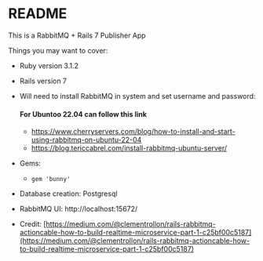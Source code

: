 # README

This is a RabbitMQ + Rails 7 Publisher App

Things you may want to cover:

* Ruby version 3.1.2
* Rails version 7
* Will need to install RabbitMQ in system and set username and password:
   #### For Ubuntoo 22.04 can follow this link
    * https://www.cherryservers.com/blog/how-to-install-and-start-using-rabbitmq-on-ubuntu-22-04
    * https://blog.tericcabrel.com/install-rabbitmq-ubuntu-server/
  
* Gems:
  * `gem 'bunny'`

* Database creation: Postgresql

* RabbitMQ UI: 
      http://localhost:15672/

* Credit:
   [https://medium.com/@clementrollon/rails-rabbitmq-actioncable-how-to-build-realtime-microservice-part-1-c25bf00c5187](https://medium.com/@clementrollon/rails-rabbitmq-actioncable-how-to-build-realtime-microservice-part-1-c25bf00c5187)
